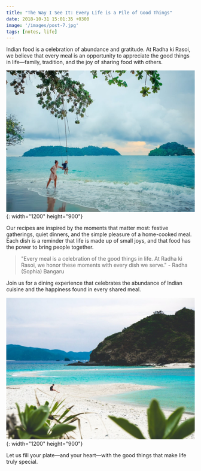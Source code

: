 ```yaml
---
title: "The Way I See It: Every Life is a Pile of Good Things"
date: 2018-10-31 15:01:35 +0300
image: '/images/post-7.jpg'
tags: [notes, life]
---
```

Indian food is a celebration of abundance and gratitude. At Radha ki Rasoi, we believe that every meal is an opportunity to appreciate the good things in life—family, tradition, and the joy of sharing food with others.

![Family Meal](/images/image-example-1.jpg){: width="1200" height="900"}

Our recipes are inspired by the moments that matter most: festive gatherings, quiet dinners, and the simple pleasure of a home-cooked meal. Each dish is a reminder that life is made up of small joys, and that food has the power to bring people together.

> "Every meal is a celebration of the good things in life. At Radha ki Rasoi, we honor these moments with every dish we serve." - Radha (Sophia) Bangaru

Join us for a dining experience that celebrates the abundance of Indian cuisine and the happiness found in every shared meal.

![Celebration](/images/image-example-2.jpg){: width="1200" height="900"}

Let us fill your plate—and your heart—with the good things that make life truly special.